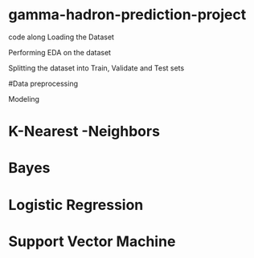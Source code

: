 # gamma-hadron-prediction-project
code along
Loading the Dataset 

Performing EDA on the dataset

Splitting the dataset into Train, Validate and Test sets

#Data preprocessing

Modeling
# K-Nearest -Neighbors

# Bayes

# Logistic Regression

# Support Vector Machine
